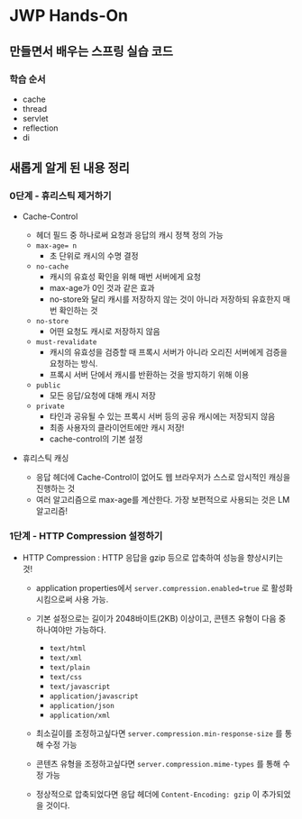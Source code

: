 # JWP Hands-On

## 만들면서 배우는 스프링 실습 코드

### 학습 순서

- cache
- thread
- servlet
- reflection
- di

## 새롭게 알게 된 내용 정리

### 0단계 - 휴리스틱 제거하기

- Cache-Control
    - 헤더 필드 중 하나로써 요청과 응답의 캐시 정책 정의 가능
    - `max-age= n`
        - 초 단위로 캐시의 수명 결정
    - `no-cache`
        - 캐시의 유효성 확인을 위해 매번 서버에게 요청
        - max-age가 0인 것과 같은 효과
        - no-store와 달리 캐시를 저장하지 않는 것이 아니라 저장하되 유효한지 매번 확인하는 것
    - `no-store`
        - 어떤 요청도 캐시로 저장하지 않음
    - `must-revalidate`
        - 캐시의 유효성을 검증할 때 프록시 서버가 아니라 오리진 서버에게 검증을 요청하는 방식.
        - 프록시 서버 단에서 캐시를 반환하는 것을 방지하기 위해 이용
    - `public`
        - 모든 응답/요청에 대해 캐시 저장
    - `private`
        - 타인과 공유될 수 있는 프록시 서버 등의 공유 캐시에는 저장되지 않음
        - 최종 사용자의 클라이언트에만 캐시 저장!
        - cache-control의 기본 설정

- 휴리스틱 캐싱
    - 응답 헤더에 Cache-Control이 없어도 웹 브라우저가 스스로 암시적인 캐싱을 진행하는 것
    - 여러 알고리즘으로 max-age를 계산한다. 가장 보편적으로 사용되는 것은 LM알고리즘!

### 1단계 - HTTP Compression 설정하기

- HTTP Compression
  : HTTP 응답을 gzip 등으로 압축하여 성능을 향상시키는 것!

    - application properties에서 `server.compression.enabled=true` 로 활성화시킴으로써 사용 가능.
    - 기본 설정으로는 길이가 2048바이트(2KB) 이상이고, 콘텐츠 유형이 다음 중 하나여야만 가능하다.
        - `text/html`
        - `text/xml`
        - `text/plain`
        - `text/css`
        - `text/javascript`
        - `application/javascript`
        - `application/json`
        - `application/xml`

    - 최소길이를 조정하고싶다면 `server.compression.min-response-size` 를 통해 수정 가능
    - 콘텐츠 유형을 조정하고싶다면 `server.compression.mime-types` 를 통해 수정 가능
    - 정상적으로 압축되었다면 응답 헤더에 `Content-Encoding: gzip` 이 추가되었을 것이다.

